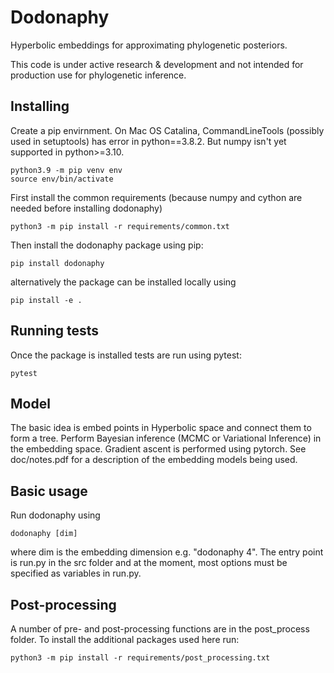 # Dodonaphy

Hyperbolic embeddings for approximating phylogenetic posteriors.

This code is under active research & development and not intended for production use for phylogenetic inference.


## Installing
Create a pip envirnment.
On Mac OS Catalina, CommandLineTools (possibly used in setuptools) has error in python==3.8.2.
But numpy isn't yet supported in python>=3.10.
```
python3.9 -m pip venv env
source env/bin/activate
```
First install the common requirements (because numpy and cython are needed before installing dodonaphy)
```
python3 -m pip install -r requirements/common.txt
```

Then install the dodonaphy package using pip:
```
pip install dodonaphy
```
alternatively the package can be installed locally using
```
pip install -e .
```

## Running tests
Once the package is installed tests are run using pytest:
```
pytest
```

## Model
The basic idea is embed points in Hyperbolic space and connect them to form a tree.
Perform Bayesian inference (MCMC or Variational Inference) in the embedding space.
Gradient ascent is performed using pytorch.
See doc/notes.pdf for a description of the embedding models being used.

## Basic usage
Run dodonaphy using
```
dodonaphy [dim]
```
where dim is the embedding dimension e.g. "dodonaphy 4".
The entry point is run.py in the src folder and at the moment, most options must be specified as variables in run.py.

## Post-processing
A number of pre- and post-processing functions are in the post_process folder.
To install the additional packages used here run:
```
python3 -m pip install -r requirements/post_processing.txt
```
